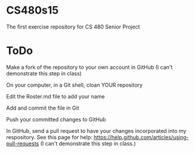 # CS480s15
The first exercise repository for CS 480 Senior Project

ToDo
====

Make a fork of the repository to your own account in GitHub (I can't demonstrate this step in class)

On your computer, in a Git shell, cloan YOUR repository

Edit the Roster.md file to add your name

Add and commit the file in Git

Push your committed changes to GitHub

In GitHub, send a pull request to have your changes incorporated into my respository. See this page for help: https://help.github.com/articles/using-pull-requests (I can't demonstrate this step in class.)
